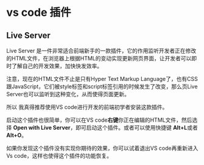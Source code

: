 # vs code 插件

## Live Server

Live Server 是一件非常适合前端新手的一款插件，它的作用监听开发者正在修改的HTML文件，在浏览器上根据HTML的变动实现更新网页界面，让开发者可以即时了解自己的开发效果，加快快发效率。

注意，现在的HTML文件不止是只有Hyper Text Markup Language了，也有CSS跟JavaScript，它们被style标签和script标签引用的时候发生了改变，那么页Live Server也可以监听到这种变化，从而使得页面更新。

所以 我真得推荐使用VS code进行开发的前端初学者安装这款插件。

启动这个插件也很简单，你可以在VS code**右键**你正在编辑的HTML文件，然后选择 **Open with Live Server**，即可启动这个插件。或者可以使用快捷键 **Alt+L**或者**Alt+O**。

如果你发现这个插件没有实现你期待的效果，你可以试着退出VS code再重新进入Vs code，这样也使得这个插件的功能恢复。